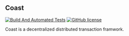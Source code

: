 <h2>Coast</h2>

[![Build And Automated Tests](https://github.com/Allen-dududu/Coast/actions/workflows/build.yaml/badge.svg)](https://github.com/Allen-dududu/Coast/actions/workflows/build.yaml)
[![GitHub license](https://img.shields.io/badge/license-MIT-blue.svg)](https://raw.githubusercontent.com/dotnetcore/CAP/master/LICENSE.txt)

Coast is a decentralized distributed transaction framwork.
